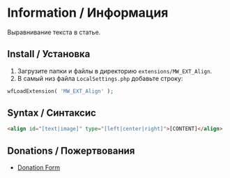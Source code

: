 # Information / Информация

Выравнивание текста в статье.

## Install / Установка

1. Загрузите папки и файлы в директорию `extensions/MW_EXT_Align`.
2. В самый низ файла `LocalSettings.php` добавьте строку:

```php
wfLoadExtension( 'MW_EXT_Align' );
```

## Syntax / Синтаксис

```html
<align id="[text|image]" type="[left|center|right]">[CONTENT]</align>
```

## Donations / Пожертвования

- [Donation Form](https://donation-form.github.io/)
